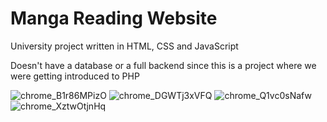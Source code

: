 # Manga Reading Website
 
University project written in HTML, CSS and JavaScript

Doesn't have a database or a full backend since this is a project where we were getting introduced to PHP

![chrome_B1r86MPizO](https://user-images.githubusercontent.com/74460526/154965884-b65c46eb-9671-4f2c-877f-8713533d6690.jpg)
![chrome_DGWTj3xVFQ](https://user-images.githubusercontent.com/74460526/154965910-d189320f-94bc-4486-977f-d5b1018707c7.jpg)
![chrome_Q1vc0sNafw](https://user-images.githubusercontent.com/74460526/154965961-422180a1-bfba-41bb-b7ae-c033b8cb379b.png)
![chrome_XztwOtjnHq](https://user-images.githubusercontent.com/74460526/154965985-26e6e81e-a57e-45cb-9df7-153c4d5683cd.jpg)
